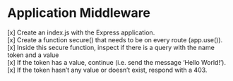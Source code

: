# Application Middleware

[x] Create an index.js with the Express application.
<br>
[x] Create a function secure() that needs to be on every route (app.use()).
<br>
[x] Inside this secure function, inspect if there is a query with the name token and a value
<br>
[x] If the token has a value, continue (i.e. send the message ‘Hello World!’).
<br>
[x] If the token hasn’t any value or doesn’t exist, respond with a 403.
